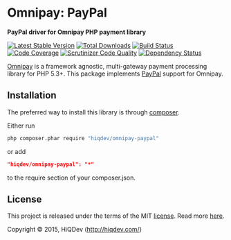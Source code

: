 Omnipay: PayPal
===============

**PayPal driver for Omnipay PHP payment library**

[![Latest Stable Version](https://poser.pugx.org/hiqdev/omnipay-paypal/v/stable)](https://packagist.org/packages/hiqdev/omnipay-paypal)
[![Total Downloads](https://poser.pugx.org/hiqdev/omnipay-paypal/downloads)](https://packagist.org/packages/hiqdev/omnipay-paypal)
[![Build Status](https://img.shields.io/travis/hiqdev/omnipay-paypal.svg)](https://travis-ci.org/hiqdev/omnipay-paypal)
[![Code Coverage](https://scrutinizer-ci.com/g/hiqdev/omnipay-paypal/badges/coverage.png?b=master)](https://scrutinizer-ci.com/g/hiqdev/omnipay-paypal/?branch=master)
[![Scrutinizer Code Quality](https://scrutinizer-ci.com/g/hiqdev/omnipay-paypal/badges/quality-score.png?b=master)](https://scrutinizer-ci.com/g/hiqdev/omnipay-paypal/?branch=master)
[![Dependency Status](https://www.versioneye.com/php/hiqdev:omnipay-paypal/dev-master/badge.svg)](https://www.versioneye.com/php/hiqdev:omnipay-paypal/dev-master)

[Omnipay](https://github.com/omnipay/omnipay) is a framework agnostic, multi-gateway payment
processing library for PHP 5.3+.
This package implements [PayPal](https://paypal.com/) support for Omnipay.

## Installation

The preferred way to install this library is through [composer](http://getcomposer.org/download/).

Either run

```sh
php composer.phar require "hiqdev/omnipay-paypal"
```

or add

```json
"hiqdev/omnipay-paypal": "*"
```

to the require section of your composer.json.

## License

This project is released under the terms of the MIT [license](LICENSE).
Read more [here](http://choosealicense.com/licenses/mit).

Copyright © 2015, HiQDev (http://hiqdev.com/)
